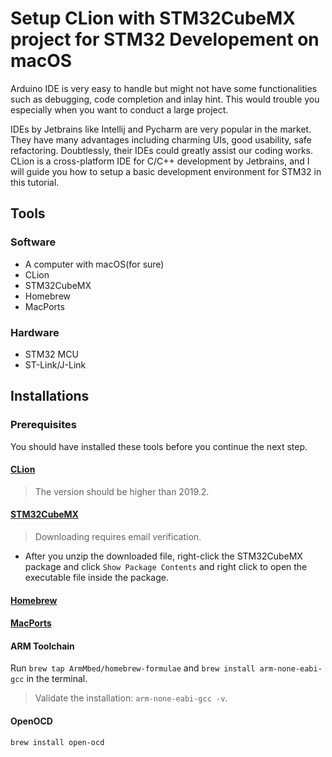 # Setup CLion with STM32CubeMX project for STM32 Developement on macOS

Arduino IDE is very easy to handle but might not have some functionalities such as debugging, code completion and inlay hint. This would trouble you especially when you want to conduct a large project.

IDEs by Jetbrains like Intellij and Pycharm are very popular in the market. They have many advantages including charming UIs, good usability, safe refactoring. Doubtlessly, their IDEs could greatly assist our coding works. CLion is a cross-platform IDE for C/C++ development by Jetbrains, and I will guide you how to setup a basic development environment for STM32 in this tutorial.

## Tools

### Software

- A computer with macOS(for sure)
- CLion
- STM32CubeMX
- Homebrew
- MacPorts
  
### Hardware

- STM32 MCU
- ST-Link/J-Link

## Installations

### Prerequisites

You should have installed these tools before you continue the next step.

#### [CLion](https://www.jetbrains.com/clion/download/#section=mac)

> The version should be higher than 2019.2.

#### [STM32CubeMX](https://www.st.com/en/development-tools/stm32cubemx.html#get-software)

>Downloading requires email verification.

- After you unzip the downloaded file, right-click the STM32CubeMX package and click ``Show Package Contents`` and right click to open the executable file inside the package.

#### [Homebrew](https://brew.sh/)

#### [MacPorts](https://www.macports.org/install.php)

#### ARM Toolchain

Run ``brew tap ArmMbed/homebrew-formulae`` and ``brew install arm-none-eabi-gcc`` in the terminal.

>Validate the installation: ``arm-none-eabi-gcc -v``.

#### OpenOCD

``brew install open-ocd``
